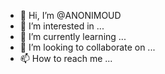 - 👋 Hi, I’m @ANONIMOUD
- 👀 I’m interested in ...
- 🌱 I’m currently learning ...
- 💞️ I’m looking to collaborate on ...
- 📫 How to reach me ...

<!---
ANONIMOUD/ANONIMOUD is a ✨ special ✨ repository because its `README.md` (this file) appears on your GitHub profile.
You can click the Preview link to take a look at your changes.
--->
